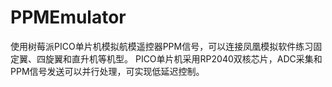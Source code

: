 # PPMEmulator
使用树莓派PICO单片机模拟航模遥控器PPM信号，可以连接凤凰模拟软件练习固定翼、四旋翼和直升机等机型。
PICO单片机采用RP2040双核芯片，ADC采集和PPM信号发送可以并行处理，可实现低延迟控制。
